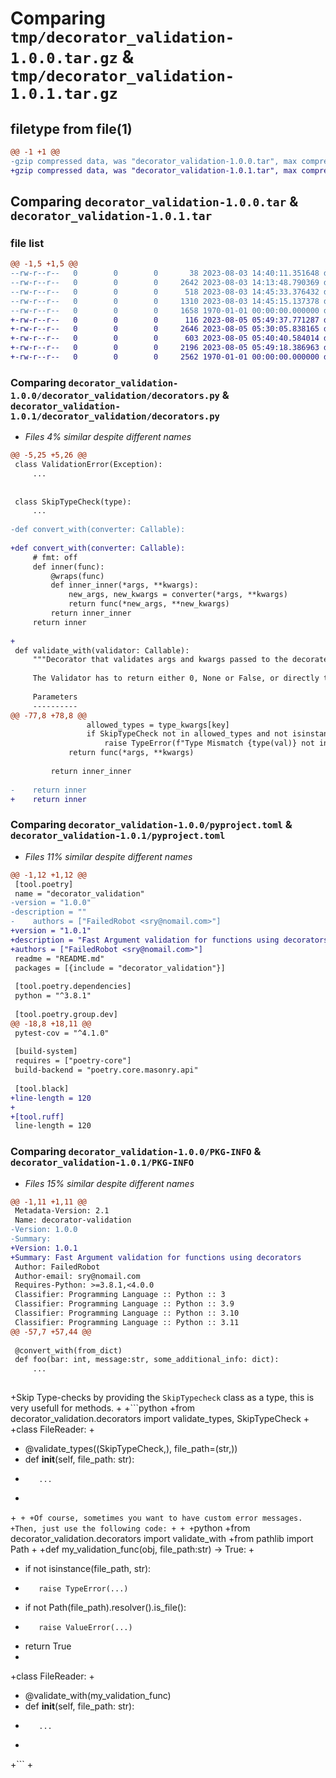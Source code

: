 # Comparing `tmp/decorator_validation-1.0.0.tar.gz` & `tmp/decorator_validation-1.0.1.tar.gz`

## filetype from file(1)

```diff
@@ -1 +1 @@
-gzip compressed data, was "decorator_validation-1.0.0.tar", max compression
+gzip compressed data, was "decorator_validation-1.0.1.tar", max compression
```

## Comparing `decorator_validation-1.0.0.tar` & `decorator_validation-1.0.1.tar`

### file list

```diff
@@ -1,5 +1,5 @@
--rw-r--r--   0        0        0       38 2023-08-03 14:40:11.351648 decorator_validation-1.0.0/decorator_validation/__init__.py
--rw-r--r--   0        0        0     2642 2023-08-03 14:13:48.790369 decorator_validation-1.0.0/decorator_validation/decorators.py
--rw-r--r--   0        0        0      518 2023-08-03 14:45:33.376432 decorator_validation-1.0.0/pyproject.toml
--rw-r--r--   0        0        0     1310 2023-08-03 14:45:15.137378 decorator_validation-1.0.0/README.md
--rw-r--r--   0        0        0     1658 1970-01-01 00:00:00.000000 decorator_validation-1.0.0/PKG-INFO
+-rw-r--r--   0        0        0      116 2023-08-05 05:49:37.771287 decorator_validation-1.0.1/decorator_validation/__init__.py
+-rw-r--r--   0        0        0     2646 2023-08-05 05:30:05.838165 decorator_validation-1.0.1/decorator_validation/decorators.py
+-rw-r--r--   0        0        0      603 2023-08-05 05:40:40.584014 decorator_validation-1.0.1/pyproject.toml
+-rw-r--r--   0        0        0     2196 2023-08-05 05:49:18.386963 decorator_validation-1.0.1/README.md
+-rw-r--r--   0        0        0     2562 1970-01-01 00:00:00.000000 decorator_validation-1.0.1/PKG-INFO
```

### Comparing `decorator_validation-1.0.0/decorator_validation/decorators.py` & `decorator_validation-1.0.1/decorator_validation/decorators.py`

 * *Files 4% similar despite different names*

```diff
@@ -5,25 +5,26 @@
 class ValidationError(Exception):
     ...
 
 
 class SkipTypeCheck(type):
     ...
 
-def convert_with(converter: Callable):
 
+def convert_with(converter: Callable):
     # fmt: off
     def inner(func):
         @wraps(func)
         def inner_inner(*args, **kwargs):
             new_args, new_kwargs = converter(*args, **kwargs)
             return func(*new_args, **new_kwargs)
         return inner_inner
     return inner
 
+
 def validate_with(validator: Callable):
     """Decorator that validates args and kwargs passed to the decorated function with the validator.
 
     The Validator has to return either 0, None or False, or directly throw an exception.
 
     Parameters
     ----------
@@ -77,8 +78,8 @@
                 allowed_types = type_kwargs[key]
                 if SkipTypeCheck not in allowed_types and not isinstance(val, allowed_types):
                     raise TypeError(f"Type Mismatch {type(val)} not in {allowed_types}")
             return func(*args, **kwargs)
 
         return inner_inner
 
-    return inner
+    return inner
```

### Comparing `decorator_validation-1.0.0/pyproject.toml` & `decorator_validation-1.0.1/pyproject.toml`

 * *Files 11% similar despite different names*

```diff
@@ -1,12 +1,12 @@
 [tool.poetry]
 name = "decorator_validation"
-version = "1.0.0"
-description = ""
-    authors = ["FailedRobot <sry@nomail.com>"]
+version = "1.0.1"
+description = "Fast Argument validation for functions using decorators"
+authors = ["FailedRobot <sry@nomail.com>"]
 readme = "README.md"
 packages = [{include = "decorator_validation"}]
 
 [tool.poetry.dependencies]
 python = "^3.8.1"
 
 [tool.poetry.group.dev]
@@ -18,8 +18,11 @@
 pytest-cov = "^4.1.0"
 
 [build-system]
 requires = ["poetry-core"]
 build-backend = "poetry.core.masonry.api"
 
 [tool.black]
+line-length = 120
+
+[tool.ruff]
 line-length = 120
```

### Comparing `decorator_validation-1.0.0/PKG-INFO` & `decorator_validation-1.0.1/PKG-INFO`

 * *Files 15% similar despite different names*

```diff
@@ -1,11 +1,11 @@
 Metadata-Version: 2.1
 Name: decorator-validation
-Version: 1.0.0
-Summary: 
+Version: 1.0.1
+Summary: Fast Argument validation for functions using decorators
 Author: FailedRobot
 Author-email: sry@nomail.com
 Requires-Python: >=3.8.1,<4.0.0
 Classifier: Programming Language :: Python :: 3
 Classifier: Programming Language :: Python :: 3.9
 Classifier: Programming Language :: Python :: 3.10
 Classifier: Programming Language :: Python :: 3.11
@@ -57,7 +57,44 @@
 
 @convert_with(from_dict)
 def foo(bar: int, message:str, some_additional_info: dict):
     ...
 
 ```
 
+Skip Type-checks by providing the `SkipTypecheck` class as a type, this is very usefull for methods.
+
+```python
+from decorator_validation.decorators import validate_types, SkipTypeCheck
+
+class FileReader:
+
+    @validate_types((SkipTypeCheck,), file_path=(str,))
+    def __init__(self, file_path: str):
+        ...
+
+```
+
+Of course, sometimes you want to have custom error messages.
+Then, just use the following code:
+
+
+```python
+from decorator_validation.decorators import validate_with
+from pathlib import Path
+
+def my_validation_func(obj, file_path:str) -> True:
+    
+    if not isinstance(file_path, str):
+        raise TypeError(...)
+    if not Path(file_path).resolver().is_file():
+        raise ValueError(...)
+    return True
+
+class FileReader:
+
+    @validate_with(my_validation_func)
+    def __init__(self, file_path: str):
+        ...
+
+```
+
```

